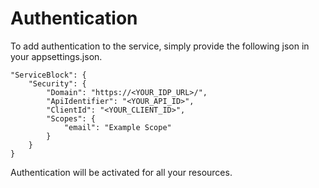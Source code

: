 # Authentication

To add authentication to the service, simply provide the following json in your appsettings.json.

```text
"ServiceBlock": {
    "Security": {
        "Domain": "https://<YOUR_IDP_URL>/",
        "ApiIdentifier": "<YOUR_API_ID>",
        "ClientId": "<YOUR_CLIENT_ID>",
        "Scopes": {
            "email": "Example Scope"
        }
    }
}
```

Authentication will be activated for all your resources.

